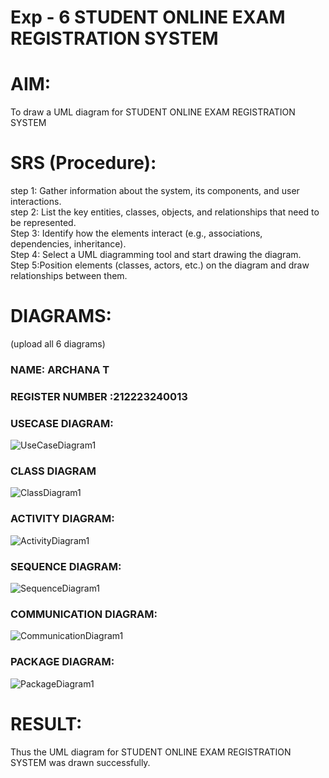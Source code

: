 # Exp - 6 STUDENT ONLINE EXAM REGISTRATION SYSTEM

# AIM:
To draw a UML diagram for STUDENT ONLINE EXAM REGISTRATION SYSTEM

# SRS (Procedure):
step 1: Gather information about the system, its components, and user interactions.  
step 2: List the key entities, classes, objects, and relationships that need to be represented.  
Step 3: Identify how the elements interact (e.g., associations, dependencies, inheritance).  
Step 4: Select a UML diagramming tool and start drawing the diagram.  
Step 5:Position elements (classes, actors, etc.) on the diagram and draw relationships between them.  

# DIAGRAMS:
(upload all 6 diagrams)
### NAME: ARCHANA T
### REGISTER NUMBER :212223240013
### USECASE DIAGRAM:
![UseCaseDiagram1](https://github.com/user-attachments/assets/d3e18d0e-88d4-4ddc-9fd5-4c7443a50d3e)
### CLASS DIAGRAM
![ClassDiagram1](https://github.com/user-attachments/assets/b073fdca-8c59-4ac8-9caf-a50c1bb01d69)
### ACTIVITY DIAGRAM:
![ActivityDiagram1](https://github.com/user-attachments/assets/b6a73178-fc44-439f-afc8-deb4b476651d)
### SEQUENCE DIAGRAM:
![SequenceDiagram1](https://github.com/user-attachments/assets/3e8498bb-3244-4a0a-9c15-f5106066c7cb)
### COMMUNICATION DIAGRAM:
![CommunicationDiagram1](https://github.com/user-attachments/assets/400a79e3-b515-4efb-965c-3815fc90e319)
### PACKAGE DIAGRAM:
![PackageDiagram1](https://github.com/user-attachments/assets/14ee60cb-19ad-49c2-8b0c-00b344c52180)


# RESULT:
Thus the UML diagram for STUDENT ONLINE EXAM REGISTRATION SYSTEM was drawn successfully.
